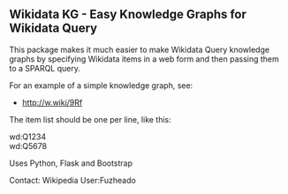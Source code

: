 ## Wikidata KG - Easy Knowledge Graphs for Wikidata Query

This package makes it much easier to make Wikidata Query knowledge graphs by specifying Wikidata items in a web form and then passing them to a SPARQL query.

For an example of a simple knowledge graph, see:
* http://w.wiki/9Rf

The item list should be one per line, like this: 

wd:Q1234
<br>
wd:Q5678

Uses Python, Flask and Bootstrap

Contact: Wikipedia User:Fuzheado
